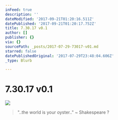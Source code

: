 ```yaml
---
inFeed: true
description: ''
dateModified: '2017-09-21T01:20:16.511Z'
datePublished: '2017-09-21T01:20:17.752Z'
title: 7.30.17 v0.1
author: []
publisher: {}
via: {}
sourcePath: _posts/2017-07-29-73017-v01.md
starred: false
datePublishedOriginal: '2017-07-29T23:48:04.606Z'
_type: Blurb

---
```

# 7.30.17 v0.1
![](https://the-grid-user-content.s3-us-west-2.amazonaws.com/d02a9830-ce7c-42a0-a289-370d3947a911.jpg)

> "..the world is your oyster.." ~ Shakespeare ?